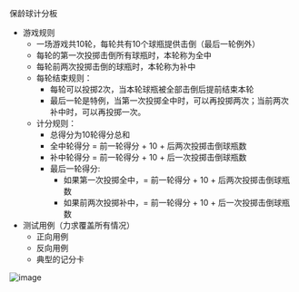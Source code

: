 保龄球计分板
- 游戏规则
  - 一场游戏共10轮，每轮共有10个球瓶提供击倒（最后一轮例外）
  - 每轮的第一次投掷击倒所有球瓶时，本轮称为全中
  - 每轮前两次投掷击倒的球瓶时，本轮称为补中
  - 每轮结束规则：
    - 每轮可以投掷2次，当本轮球瓶被全部击倒后提前结束本轮
    - 最后一轮是特例，当第一次投掷全中时，可以再投掷两次；当前两次补中时，可以再投掷一次。
  - 计分规则：
    - 总得分为10轮得分总和
    - 全中轮得分 =  前一轮得分 + 10 + 后两次投掷击倒球瓶数
    - 补中轮得分 = 前一轮得分 + 10 + 后一次投掷击倒球瓶数
    - 最后一轮得分: 
      - 如果第一次投掷全中，= 前一轮得分 + 10 + 后两次投掷击倒球瓶数
      - 如果前两次投掷补中，= 前一轮得分 + 10 + 后一次投掷击倒球瓶数
- 测试用例（力求覆盖所有情况）
  - 正向用例
  - 反向用例
  - 典型的记分卡

![image](https://github.com/user-attachments/assets/dd16ca6d-1634-4fb3-9e6c-f68f8de3822f)
